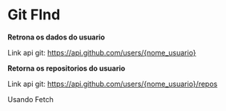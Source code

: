 # Git FInd

**Retrona os dados do usuario**

Link api git: https://api.github.com/users/{nome_usuario}

**Retorna os repositorios do usuario**

Link api git: https://api.github.com/users/{nome_usuario}/repos

Usando Fetch